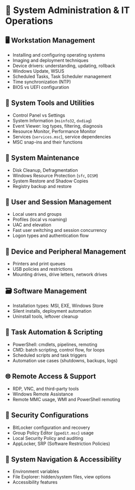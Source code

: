 # 💾 System Administration & IT Operations

## 🖥️ Workstation Management
- Installing and configuring operating systems
- Imaging and deployment techniques
- Device drivers: understanding, updating, rollback
- Windows Update, WSUS
- Scheduled Tasks, Task Scheduler management
- Time synchronization (NTP)
- BIOS vs UEFI configuration

## 🧰 System Tools and Utilities
- Control Panel vs Settings
- System Information (`msinfo32`, `dxdiag`)
- Event Viewer: log types, filtering, diagnosis
- Resource Monitor, Performance Monitor
- Services (`services.msc`), service dependencies
- MSC snap-ins and their functions

## 🧼 System Maintenance
- Disk Cleanup, Defragmentation
- Windows Resource Protection (`sfc`, `DISM`)
- System Restore and Shadow Copies
- Registry backup and restore

## 🔄 User and Session Management
- Local users and groups
- Profiles (local vs roaming)
- UAC and elevation
- Fast user switching and session concurrency
- Logon types and authentication flow

## 🔌 Device and Peripheral Management
- Printers and print queues
- USB policies and restrictions
- Mounting drives, drive letters, network drives

## 🗃️ Software Management
- Installation types: MSI, EXE, Windows Store
- Silent installs, deployment automation
- Uninstall tools, leftover cleanup

## 💼 Task Automation & Scripting
- PowerShell: cmdlets, pipelines, remoting
- CMD: batch scripting, control flow, for loops
- Scheduled scripts and task triggers
- Automation use cases (shutdowns, backups, logs)

## 🌐 Remote Access & Support
- RDP, VNC, and third-party tools
- Windows Remote Assistance
- Remote MMC usage, WMI and PowerShell remoting

## 🔐 Security Configurations
- BitLocker configuration and recovery
- Group Policy Editor (`gpedit.msc`) usage
- Local Security Policy and auditing
- AppLocker, SRP (Software Restriction Policies)

## 🧭 System Navigation & Accessibility
- Environment variables
- File Explorer: hidden/system files, view options
- Accessibility features
